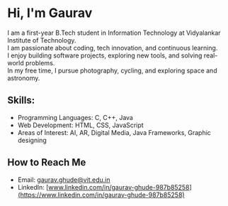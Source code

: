 # Hi, I'm Gaurav

I am a first-year B.Tech student in Information Technology at Vidyalankar Institute of Technology.  
I am passionate about coding, tech innovation, and continuous learning.  
I enjoy building software projects, exploring new tools, and solving real-world problems.  
In my free time, I pursue photography, cycling, and exploring space and astronomy.

## Skills:
- Programming Languages: C, C++, Java  
- Web Development: HTML, CSS, JavaScript  
- Areas of Interest: AI, AR, Digital Media, Java Frameworks, Graphic designing

## How to Reach Me
- Email: gaurav.ghude@vit.edu.in  
- LinkedIn: [www.linkedin.com/in/gaurav-ghude-987b85258](https://www.linkedin.com/in/gaurav-ghude-987b85258)
